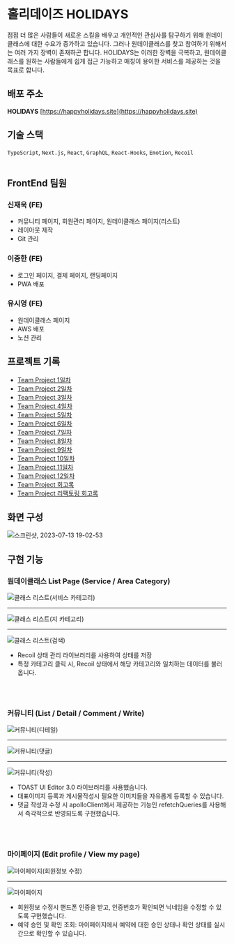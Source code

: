 # 홀리데이즈 HOLIDAYS

점점 더 많은 사람들이 새로운 스킬을 배우고 개인적인 관심사를 탐구하기 위해  원데이클래스에 대한 수요가 증가하고 있습니다. 그러나 원데이클래스를 찾고 참여하기 위해서는 여러 가지 장벽이 존재하곤 합니다. HOLIDAYS는 이러한 장벽을 극복하고, 원데이클래스를 원하는 사람들에게 쉽게  접근 가능하고 매칭이 용이한 서비스를 제공하는 것을 목표로 합니다.

## 배포 주소

**HOLIDAYS** [https://happyholidays.site](https://happyholidays.site)

## 기술 스택

`TypeScript`, `Next.js`, `React`, `GraphQL`, `React-Hooks`, `Emotion`, `Recoil`
<br></br>

## FrontEnd 팀원
### 신재욱 (FE)
- 커뮤니티 페이지, 회원관리 페이지, 원데이클래스 페이지(리스트)
- 레이아웃 제작
- Git 관리
### 이중한 (FE)
- 로그인 페이지, 결제 페이지, 랜딩페이지
- PWA 배포
### 유시영 (FE)
- 원데이클래스 페이지
- AWS 배포
- 노션 관리

## 프로젝트 기록
- [Team Project 1일차](https://velog.io/@sju4486/TIL-Team-Project-1%EC%9D%BC%EC%B0%A8)
- [Team Project 2일차](https://velog.io/@sju4486/TIL-Team-Project-2%EC%9D%BC%EC%B0%A8)
- [Team Project 3일차](https://velog.io/@sju4486/TIL-Team-Project-3%EC%9D%BC%EC%B0%A8)
- [Team Project 4일차](https://velog.io/@sju4486/TIL-Team-Project-4%EC%9D%BC%EC%B0%A8)
- [Team Project 5일차](https://velog.io/@sju4486/TIL-Team-Project-5%EC%9D%BC%EC%B0%A8)
- [Team Project 6일차](https://velog.io/@sju4486/TIL-Team-Project-6%EC%9D%BC%EC%B0%A8)
- [Team Project 7일차](https://velog.io/@sju4486/TIL-Team-Project-7%EC%9D%BC%EC%B0%A8)
- [Team Project 8일차](https://velog.io/@sju4486/TIL-Team-Project-8%EC%9D%BC%EC%B0%A8)
- [Team Project 9일차](https://velog.io/@sju4486/TIL-Team-Project-9%EC%9D%BC%EC%B0%A8)
- [Team Project 10일차](https://velog.io/@sju4486/TIL-Team-Project-10%EC%9D%BC%EC%B0%A8-yjod680s)
- [Team Project 11일차](https://velog.io/@sju4486/TIL-Team-Project-11%EC%9D%BC%EC%B0%A8)
- [Team Project 12일차](https://velog.io/@sju4486/TIL-Team-Project-12%EC%9D%BC%EC%B0%A8)
- [Team Project 회고록](https://velog.io/@sju4486/TIL-Team-Project-%ED%9A%8C%EA%B3%A0%EB%A1%9D)
- [Team Project 리팩토링 회고록](https://velog.io/@sju4486/Project-Team-Project-%EB%A6%AC%ED%8C%A9%ED%86%A0%EB%A7%81-%ED%9A%8C%EA%B3%A0)

## 화면 구성
![스크린샷, 2023-07-13 19-02-53](https://github.com/mrpumpkin98/Reused_client/assets/114569429/0022329b-ddd8-4908-961d-4b2f2c4ea233)


## 구현 기능

### 원데이클래스 List Page (Service / Area Category)

![클래스 리스트(서비스 카테고리)](https://github.com/mrpumpkin98/Reused_client/assets/114569429/dab9e020-d6fc-4795-8535-f12c76f44d98)

<hr/>

![클래스 리스트(지 카테고리)](https://github.com/mrpumpkin98/Reused_client/assets/114569429/77163812-208e-4401-9dcc-a29344cc0332)

<hr/>

![클래스 리스트(검색)](https://github.com/mrpumpkin98/Reused_client/assets/114569429/6a673c74-3c10-4dff-b75d-92a3df1fc320)

- Recoil 상태 관리 라이브러리를 사용하여 상태를 저장
- 특정 카테고리 클릭 시, Recoil 상태에서 해당 카테고리와 일치하는 데이터를 불러옵니다.

<br/>
<br/>

### 커뮤니티 (List / Detail / Comment / Write)

![커뮤니티(디테일)](https://github.com/mrpumpkin98/Reused_client/assets/114569429/04d04087-1574-47da-9b18-22791ad6a5fb)

<hr/>

![커뮤니티(댓글)](https://github.com/mrpumpkin98/Reused_client/assets/114569429/5f790b2f-7c6e-4943-aa40-cb031400eae8)

<hr/>

![커뮤니티(작성)](https://github.com/mrpumpkin98/Reused_client/assets/114569429/654de327-a292-43f6-b39a-63b13c0170ab)


- TOAST UI Editor 3.0 라이브러리를 사용했습니다.
- 대표이미지 등록과 게시물작성시 필요한 이미지들을 자유롭게 등록할 수 있습니다.
- 댓글 작성과 수정 시 apolloClient에서 제공하는 기능인 refetchQueries를 사용해서 즉각적으로 반영되도록 구현했습니다.

<br/>
<br/>

### 마이페이지 (Edit profile / View my page)

![마이페이지(회원정보 수정)](https://github.com/mrpumpkin98/Reused_client/assets/114569429/2aa672ed-061f-46bd-96fd-3d84a48cad4b)

<hr/>

![마이페이지](https://github.com/mrpumpkin98/Reused_client/assets/114569429/69bbb872-d645-4562-a909-9574c2ba2eed)

- 회원정보 수정시 핸드폰 인증을 받고, 인증번호가 확인되면 닉네임을 수정할 수 있도록 구현했습니다.
- 예약 승인 및 확인 조회: 마이페이지에서 예약에 대한 승인 상태나 확인 상태를 실시간으로 확인할 수 있습니다.

